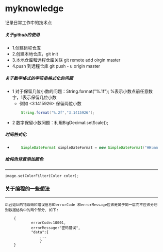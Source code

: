 # myknowledge
记录日常工作中的技术点


##### 关于github的使用
* 1.创建远程仓库
* 2.创建本地仓库，git init
* 3.本地仓库和远程仓库关联 git remote add oirgin master
* 4.push 到远程仓库 git push - u origin master

##### 关于数字格式的字符串格式化的问题
* 1  对于保留几位小数的问题：String.format("%.1f"); %表示小数点前任意数字，1表示保留几位小数
     - 例如 <3.1415926> 保留两位小数
    ```java
        String.format("%.2f","3.1415926");
    ```
* 2 数字保留小数问题：利用BigDecimal.setScale();

##### 时间格式化
*
    ```java
        SimpleDateFormat simpleDateFormat = new SimpleDateFormat("HH:mm");//yyyy-MM-dd HH:mm:ss  年月日 时分秒
    ````

##### 给纯色背景添加颜色
-----
 `
    image.setColorFilter(Color color);
 `

### 关于编程的一些想法
---
    后台返回的错误码和错误信息即errorCode 和errorMessage应该是属于同一层而不应该分划到数据结构中的两个部分, 如下:

```
    {
            errorCode:10001,
            errorMessage:"密码错误",
            "data":{
                ...
                }
    }
```




